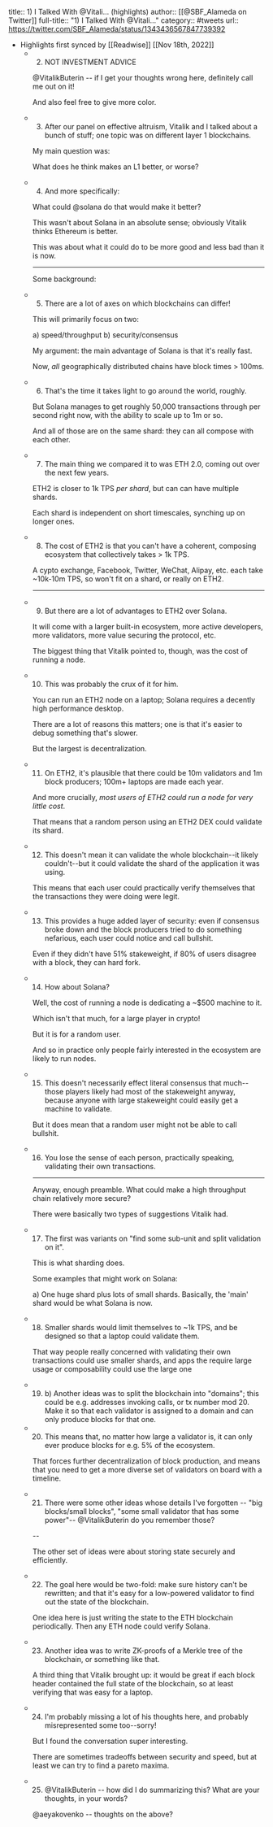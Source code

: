 title:: 1) I Talked With @Vitali... (highlights)
author:: [[@SBF_Alameda on Twitter]]
full-title:: "1) I Talked With @Vitali..."
category:: #tweets
url:: https://twitter.com/SBF_Alameda/status/1343436567847739392

- Highlights first synced by [[Readwise]] [[Nov 18th, 2022]]
	- 2) NOT INVESTMENT ADVICE
	  
	  @VitalikButerin -- if I get your thoughts wrong here, definitely call me out on it!
	  
	  And also feel free to give more color.
	- 3) After our panel on effective altruism, Vitalik and I talked about a bunch of stuff; one topic was on different layer 1 blockchains.
	  
	  My main question was:
	  
	  What does he think makes an L1 better, or worse?
	- 4) And more specifically:
	  
	  What could @solana do that would make it better?
	  
	  This wasn't about Solana in an absolute sense; obviously Vitalik thinks Ethereum is better.
	  
	  This was about what it could do to be more good and less bad than it is now. 
	  
	  -------
	  
	  Some background:
	- 5) There are a lot of axes on which blockchains can differ!
	  
	  This will primarily focus on two:
	  
	  a) speed/throughput
	  b) security/consensus
	  
	  My argument: the main advantage of Solana is that it's really fast.
	  
	  Now, *all* geographically distributed chains have block times > 100ms.
	- 6) That's the time it takes light to go around the world, roughly.
	  
	  But Solana manages to get roughly 50,000 transactions through per second right now, with the ability to scale up to 1m or so.
	  
	  And all of those are on the same shard: they can all compose with each other.
	- 7) The main thing we compared it to was ETH 2.0, coming out over the next few years.
	  
	  ETH2 is closer to 1k TPS *per shard*, but can can have multiple shards.
	  
	  Each shard is independent on short timescales, synching up on longer ones.
	- 8) The cost of ETH2 is that you can't have a coherent, composing ecosystem that collectively takes > 1k TPS.
	  
	  A cypto exchange, Facebook, Twitter, WeChat, Alipay, etc. each take ~10k-10m TPS, so won't fit on a shard, or really on ETH2.
	  
	  --------
	- 9) But there are a lot of advantages to ETH2 over Solana.
	  
	  It will come with a larger built-in ecosystem, more active developers, more validators, more value securing the protocol, etc.
	  
	  The biggest thing that Vitalik pointed to, though, was the cost of running a node.
	- 10) This was probably the crux of it for him.
	  
	  You can run an ETH2 node on a laptop; Solana requires a decently high performance desktop.
	  
	  There are a lot of reasons this matters; one is that it's easier to debug something that's slower.
	  
	  But the largest is decentralization.
	- 11) On ETH2, it's plausible that there could be 10m validators and 1m block producers; 100m+ laptops are made each year.
	  
	  And more crucially, *most users of ETH2 could run a node for very little cost*.
	  
	  That means that a random person using an ETH2 DEX could validate its shard.
	- 12) This doesn't mean it can validate the whole blockchain--it likely couldn't--but it could validate the shard of the application it was using.
	  
	  This means that each user could practically verify themselves that the transactions they were doing were legit.
	- 13) This provides a huge added layer of security: even if consensus broke down and the block producers tried to do something nefarious, each user could notice and call bullshit.
	  
	  Even if they didn't have 51% stakeweight, if 80% of users disagree with a block, they can hard fork.
	- 14) How about Solana?
	  
	  Well, the cost of running a node is dedicating a ~$500 machine to it.
	  
	  Which isn't that much, for a large player in crypto!
	  
	  But it is for a random user.
	  
	  And so in practice only people fairly interested in the ecosystem are likely to run nodes.
	- 15) This doesn't necessarily effect literal consensus that much--those players likely had most of the stakeweight anyway, because anyone with large stakeweight could easily get a machine to validate.
	  
	  But it does mean that a random user might not be able to call bullshit.
	- 16) You lose the sense of each person, practically speaking, validating their own transactions.
	  
	  ----------
	  
	  Anyway, enough preamble.  What could make a high throughput chain relatively more secure?
	  
	  There were basically two types of suggestions Vitalik had.
	- 17) The first was variants on "find some sub-unit and split validation on it".
	  
	  This is what sharding does.
	  
	  Some examples that might work on Solana:
	  
	  a) One huge shard plus lots of small shards.  Basically, the 'main' shard would be what Solana is now.
	- 18) Smaller shards would limit themselves to ~1k TPS, and be designed so that a laptop could validate them.
	  
	  That way people really concerned with validating their own transactions could use smaller shards, and apps the require large usage or composability could use the large one
	- 19) b) Another ideas was to split the blockchain into "domains"; this could be e.g. addresses invoking calls, or tx number mod 20.  Make it so that each validator is assigned to a domain and can only produce blocks for that one.
	- 20) This means that, no matter how large a validator is, it can only ever produce blocks for e.g. 5% of the ecosystem.
	  
	  That forces further decentralization of block production, and means that you need to get a more diverse set of validators on board with a timeline.
	- 21) There were some other ideas whose details I've forgotten -- "big blocks/small blocks", "some small validator that has some power"-- @VitalikButerin do you remember those?
	  
	  --
	  
	  The other set of ideas were about storing state securely and efficiently.
	- 22) The goal here would be two-fold: make sure history can't be rewritten; and that it's easy for a low-powered validator to find out the state of the blockchain.
	  
	  One idea here is just writing the state to the ETH blockchain periodically.  Then any ETH node could verify Solana.
	- 23) Another idea was to write ZK-proofs of a Merkle tree of the blockchain, or something like that.
	  
	  A third thing that Vitalik brought up: it would be great if each block header contained the full state of the blockchain, so at least verifying that was easy for a laptop.
	- 24) I'm probably missing a lot of his thoughts here, and probably misrepresented some too--sorry!
	  
	  But I found the conversation super interesting.
	  
	  There are sometimes tradeoffs between security and speed, but at least we can try to find a pareto maxima.
	- 25) @VitalikButerin -- how did I do summarizing this?  What are your thoughts, in your words?
	  
	  @aeyakovenko -- thoughts on the above?